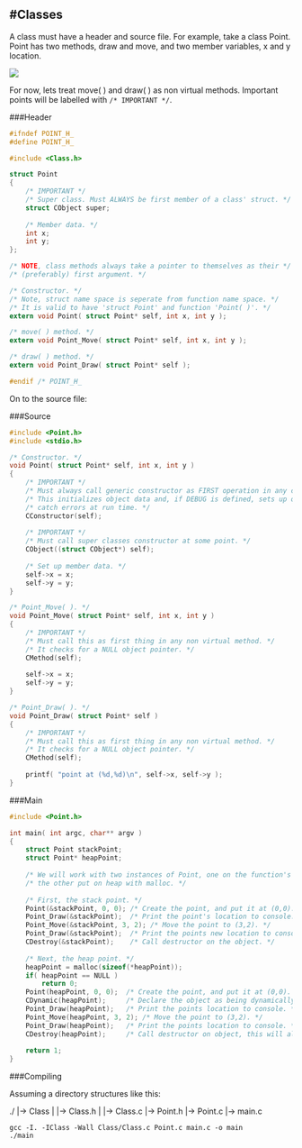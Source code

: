 #Classes
---

A class must have a header and source file. For example, take a class Point. Point has two methods, draw and move, and two member variables, x and y location.

![](https://raw.githubusercontent.com/Brendan-Bruner/Cobject/docs/Point.jpg)

For now, lets treat move( ) and draw( ) as non virtual methods. Important points will be labelled with ```/* IMPORTANT */```.

###Header

```C
#ifndef POINT_H_
#define POINT_H_

#include <Class.h>

struct Point
{
    /* IMPORTANT */
    /* Super class. Must ALWAYS be first member of a class' struct. */
    struct CObject super;
    
    /* Member data. */
    int x;
    int y;
};

/* NOTE, class methods always take a pointer to themselves as their */
/* (preferably) first argument. */

/* Constructor. */
/* Note, struct name space is seperate from function name space. */
/* It is valid to have 'struct Point' and function 'Point( )'. */
extern void Point( struct Point* self, int x, int y );

/* move( ) method. */
extern void Point_Move( struct Point* self, int x, int y );

/* draw( ) method. */
extern void Point_Draw( struct Point* self );

#endif /* POINT_H_
```

On to the source file:

###Source

```C
#include <Point.h>
#include <stdio.h>

/* Constructor. */
void Point( struct Point* self, int x, int y )
{
    /* IMPORTANT */
    /* Must always call generic constructor as FIRST operation in any class' constructor. */
    /* This initializes object data and, if DEBUG is defined, sets up object data to */
    /* catch errors at run time. */
    CConstructor(self);
    
    /* IMPORTANT */
    /* Must call super classes constructor at some point. */
    CObject((struct CObject*) self);
    
    /* Set up member data. */
    self->x = x;
    self->y = y;
}

/* Point_Move( ). */
void Point_Move( struct Point* self, int x, int y )
{
    /* IMPORTANT */
    /* Must call this as first thing in any non virtual method. */
    /* It checks for a NULL object pointer. */
    CMethod(self);
    
    self->x = x;
    self->y = y;
}

/* Point_Draw( ). */
void Point_Draw( struct Point* self )
{
    /* IMPORTANT */
    /* Must call this as first thing in any non virtual method. */
    /* It checks for a NULL object pointer. */
    CMethod(self);
    
    printf( "point at (%d,%d)\n", self->x, self->y );
}
```

###Main

```C
#include <Point.h>

int main( int argc, char** argv )
{
    struct Point stackPoint;
    struct Point* heapPoint;
    
    /* We will work with two instances of Point, one on the function's stack, */
    /* the other put on heap with malloc. */
    
    /* First, the stack point. */
    Point(&stackPoint, 0, 0); /* Create the point, and put it at (0,0). */
    Point_Draw(&stackPoint);  /* Print the point's location to console. */
    Point_Move(&stackPoint, 3, 2); /* Move the point to (3,2). */
    Point_Draw(&stackPoint);  /* Print the points new location to console. */
    CDestroy(&stackPoint);    /* Call destructor on the object. */
    
    /* Next, the heap point. */
    heapPoint = malloc(sizeof(*heapPoint));
    if( heapPoint == NULL )
        return 0;
    Point(heapPoint, 0, 0);  /* Create the point, and put it at (0,0). */
    CDynamic(heapPoint);     /* Declare the object as being dynamically allocated. */
    Point_Draw(heapPoint);   /* Print the points location to console. */
    Point_Move(heapPoint, 3, 2); /* Move the point to (3,2). */
    Point_Draw(heapPoint);   /* Print the points location to console. */
    CDestroy(heapPoint);     /* Call destructor on object, this will also free the memory. */
    
    return 1;
}
```

###Compiling

Assuming a directory structures like this:

./
|-> Class
|   |-> Class.h
|   |-> Class.c
|-> Point.h
|-> Point.c
|-> main.c

```
gcc -I. -IClass -Wall Class/Class.c Point.c main.c -o main
./main
```